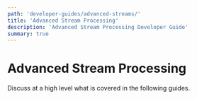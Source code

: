 ```yaml
---
path: 'developer-guides/advanced-streams/'
title: 'Advanced Stream Processing'
description: 'Advanced Stream Processing Developer Guide'
summary: true
---
```


# Advanced Stream Processing

Discuss at a high level what is covered in the following guides.
